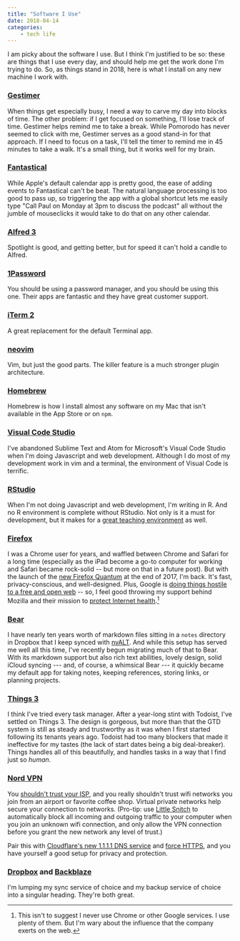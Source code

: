 ```yaml
---
title: "Software I Use"
date: 2018-04-14
categories:
    - tech life
---
```


I am picky about the software I use. But I think I'm justified to be so: these are things that I use every day, and should help me get the work done I'm trying to do. So, as things stand in 2018, here is what I install on any new machine I work with.

### [Gestimer](https://itunes.apple.com/us/app/gestimer-for-those-little/id990588172?mt=12&at=1010lmEW)

When things get especially busy, I need a way to carve my day into blocks of time. The other problem: if I get focused on something, I'll lose track of time. Gestimer helps remind me to take a break. While Pomorodo has never seemed to click with me, Gestimer serves as a good stand-in for that approach. If I need to focus on a task, I'll tell the timer to remind me in 45 minutes to take a walk. It's a small thing, but it works well for my brain.

### [Fantastical](https://itunes.apple.com/us/app/fantastical-2-calendar-and-reminders/id975937182?mt=12&at=1010lmEW&ct=setup)

While Apple's default calendar app is pretty good, the ease of adding events to Fantastical can't be beat. The natural language processing is too good to pass up, so triggering the app with a global shortcut lets me easily type "Call Paul on Monday at 3pm to discuss the podcast" all without the jumble of mouseclicks it would take to do that on any other calendar.

### [Alfred 3](https://www.alfredapp.com/)

Spotlight is good, and getting better, but for speed it can't hold a candle to Alfred. 

### [1Password](https://1password.com/)

You should be using a password manager, and you should be using this one. Their apps are fantastic and they have great customer support. 

### [iTerm 2](https://www.iterm2.com/)

A great replacement for the default Terminal app. 

### [neovim](https://neovim.io/)

Vim, but just the good parts. The killer feature is a much stronger plugin architecture. 

### [Homebrew](https://brew.sh/)

Homebrew is how I install almost any software on my Mac that isn't available in the App Store or on `npm`. 

### [Visual Code Studio](https://code.visualstudio.com/)

I've abandoned Sublime Text and Atom for Microsoft's Visual Code Studio when I'm doing Javascript and web development. Although I do most of my development work in vim and a terminal, the environment of Visual Code is terrific.

### [RStudio](https://www.rstudio.com/)

When I'm not doing Javascript and web development, I'm writing in R. And no R environment is complete without RStudio. Not only is it a must for development, but it makes for a [great teaching environment](https://medium.com/@jaheppler/teaching-the-tidyverse-to-r-novices-7747e8ce14e) as well.

### [Firefox](http://firefox.com/)

I was a Chrome user for years, and waffled between Chrome and Safari for a long time (especially as the iPad become a go-to computer for working and Safari became rock-solid -- but more on that in a future post). But with the launch of the [new Firefox Quantum](https://blog.mozilla.org/blog/2017/11/14/introducing-firefox-quantum/) at the end of 2017, I'm back. It's fast, privacy-conscious, and well-designed. Plus, Google is [doing things hostile to a free and open web](http://ampletter.org/) -- so, I feel good throwing my support behind Mozilla and their mission to [protect Internet health](https://www.mozilla.org/en-US/internet-health/).[^1]

[^1]: This isn't to suggest I never use Chrome or other Google services. I use plenty of them. But I'm wary about the influence that the company exerts on the web.

### [Bear](http://www.bear-writer.com/)

I have nearly ten years worth of markdown files sitting in a `notes` directory in Dropbox that I keep synced with [nvALT](http://brettterpstra.com/projects/nvalt/). And while this setup has served me well all this time, I've recently begun migrating much of that to Bear. With its markdown support but also rich text abilities, lovely design, solid iCloud syncing --- and, of course, a whimsical Bear --- it quickly became my default app for taking notes, keeping references, storing links, or planning projects.

### [Things 3](https://culturedcode.com/things/)

I think I've tried every task manager. After a year-long stint with Todoist, I've settled on Things 3. The design is gorgeous, but more than that the GTD system is still as steady and trustworthy as it was when I first started following its tenants years ago. Todoist had too many blockers that made it ineffective for my tastes (the lack of start dates being a big deal-breaker). Things handles all of this beautifully, and handles tasks in a way that I find just so *human*. 

### [Nord VPN](https://nordvpn.com/)

You [shouldn't trust your ISP](https://arstechnica.com/information-technology/2018/04/how-to-keep-your-isps-nose-out-of-your-browser-history-with-encrypted-dns/), and you really shouldn't trust wifi networks you join from an airport or favorite coffee shop. Virtual private networks help secure your connection to networks. (Pro-tip: use [Little Snitch](https://www.obdev.at/products/littlesnitch/index.html) to automatically block all incoming and outgoing traffic to your computer when you join an unknown wifi connection, and only allow the VPN connection before you grant the new network any level of trust.)

Pair this with [Cloudflare's new 1.1.1.1 DNS service](https://blog.cloudflare.com/announcing-1111/) and [force HTTPS](https://www.eff.org/https-everywhere), and you have yourself a good setup for privacy and protection.

### [Dropbox](https://www.dropbox.com) and [Backblaze](http://backblaze.com/)

I'm lumping my sync service of choice and my backup service of choice into a singular heading. They're both great. 
